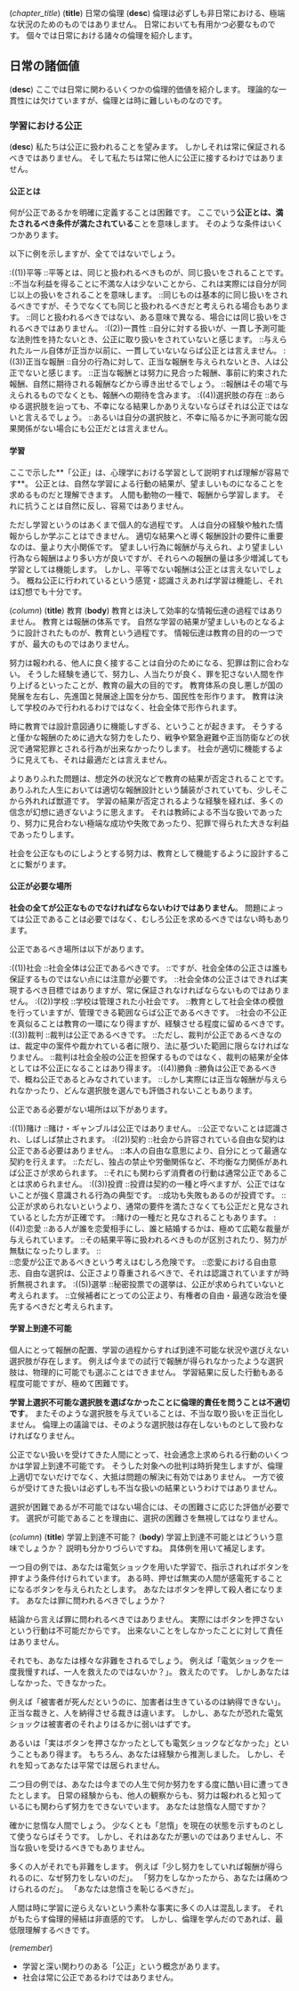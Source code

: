 (*chapter_title*)
(**title**)
日常の倫理
(**desc**)
倫理は必ずしも非日常における、極端な状況のためのものではありません。
日常においても有用かつ必要なものです。
個々では日常における諸々の倫理を紹介します。

## 日常の諸価値
(**desc**)
ここでは日常に関わるいくつかの倫理的価値を紹介します。
理論的な一貫性には欠けていますが、倫理とは時に難しいものなのです。

### 学習における公正
(**desc**)
私たちは公正に扱われることを望みます。
しかしそれは常に保証されるべきではありません。
そして私たちは常に他人に公正に接するわけではありません。

#### 公正とは
何が公正であるかを明確に定義することは困難です。
ここでいう**公正とは、満たされるべき条件が満たされている**ことを意味します。
そのような条件はいくつかあります。

以下に例を示しますが、全てではないでしょう。

:((1))平等
::平等とは、同じと扱われるべきものが、同じ扱いをされることです。
::不当な利益を得ることに不満な人は少ないことから、これは実際には自分が同じ以上の扱いをされることを意味します。
::同じものは基本的に同じ扱いをされるべきですが、そうでなくても同じと扱われるべきだと考えられる場合もあります。
::同じと扱われるべきではない、ある意味で異なる、場合には同じ扱いをされるべきではありません。
:((2))一貫性
::自分に対する扱いが、一貫し予測可能な法則性を持たないとき、公正に取り扱いをされていないと感じます。
::与えられたルール自体が正当か以前に、一貫していないならば公正とは言えません。
:((3))正当な報酬
::自分の行為に対して、正当な報酬を与えられないとき、人は公正でないと感じます。
::正当な報酬とは努力に見合った報酬、事前に約束された報酬、自然に期待される報酬などから導き出せるでしょう。
::報酬はその場で与えられるものでなくとも、報酬への期待を含みます。
:((4))選択肢の存在
::あらゆる選択肢を辿っても、不幸になる結果しかありえないならばそれは公正ではないと言えるでしょう。
::あるいは自分の選択肢と、不幸に陥るかに予測可能な因果関係がない場合にも公正だとは言えません。

#### 学習
ここで示した**「公正」は、心理学における学習として説明すれば理解が容易です**。
公正とは、自然な学習による行動の結果が、望ましいものになることを求めるものだと理解できます。
人間も動物の一種で、報酬から学習します。
それに抗うことは自然に反し、容易ではありません。

ただし学習というのはあくまで個人的な過程です。
人は自分の経験や触れた情報からしか学ぶことはできません。
適切な結果へと導く報酬設計の要件に重要なのは、量より大小関係です。
望ましい行為に報酬が与えられ、より望ましい行為なら報酬はより多い方が良いですが、それらへの報酬の量は多少増減しても学習としては機能します。
しかし、平等でない報酬は公正とは言えないでしょう。
概ね公正に行われているという感覚・認識さえあれば学習は機能し、それは幻想でも十分です。

(*column*)
(**title**)
教育
(**body**)
教育とは決して効率的な情報伝達の過程ではありません。
教育とは報酬の体系です。
自然な学習の結果が望ましいものとなるように設計されたものが、教育という過程です。
情報伝達は教育の目的の一つですが、最大のものではありません。

努力は報われる、他人に良く接することは自分のためになる、犯罪は割に合わない。
そうした経験を通じて、努力し、人当たりが良く、罪を犯さない人間を作り上げるといったことが、教育の最大の目的です。
教育体系の良し悪しが国の発展を左右し、先進国と発展途上国を分かち、国民性を形作ります。
教育は決して学校のみで行われるわけではなく、社会全体で形作られます。

時に教育では設計意図通りに機能しすぎる、ということが起きます。
そうすると僅かな報酬のために過大な努力をしたり、戦争や緊急避難や正当防衛などの状況で通常犯罪とされる行為が出来なかったりします。
社会が適切に機能するように見えても、それは最適だとは言えません。

よりありふれた問題は、想定外の状況などで教育の結果が否定されることです。
ありふれた人生においては適切な報酬設計という舗装がされていても、少しそこから外れれば獣道です。
学習の結果が否定されるような経験を経れば、多くの信念が幻想に過ぎないように思えます。
それは教師による不当な扱いであったり、努力に見合わない極端な成功や失敗であったり、犯罪で得られた大きな利益であったりします。

社会を公正なものにしようとする努力は、教育として機能するように設計することに繋がります。

#### 公正が必要な場所
**社会の全てが公正なものでなければならないわけではありません**。
問題によっては公正であることは必要ではなく、むしろ公正を求めるべきではない時もあります。

公正であるべき場所は以下があります。

:((1))社会
::社会全体は公正であるべきです。
::ですが、社会全体の公正さは誰も保証するものではない点には注意が必要です。
::社会全体の公正さはできれば実現するべき目標ではありますが、常に保証されなければならないものではありません。
:((2))学校
::学校は管理された小社会です。
::教育として社会全体の模倣を行っていますが、管理できる範囲ならば公正であるべきです。
::社会の不公正を真似ることは教育の一環になり得ますが、経験させる程度に留めるべきです。
:((3))裁判
::裁判は公正であるべきです。
::ただし、裁判が公正であるべきなのは、裁定中の案件や裁かれている者に限り、法に基づいた範囲に限らなければなりません。
::裁判は社会全般の公正を担保するものではなく、裁判の結果が全体としては不公正になることはあり得ます。
:((4))勝負
::勝負は公正であるべきで、概ね公正であるとみなされています。
::しかし実際には正当な報酬が与えられなかったり、どんな選択肢を選んでも評価されないこともあります。

公正である必要がない場所は以下があります。

:((1))賭け
::賭け・ギャンブルは公正ではありません。
::公正でないことは認識され、しばしば禁止されます。
:((2))契約
::社会から許容されている自由な契約は公正である必要はありません。
::本人の自由な意思により、自分にとって最適な契約を行えます。
::ただし、独占の禁止や労働関係など、不均衡な力関係があれば公正さが求められます。
::それにも関わらず消費者の行動は通常公正であることは求められません。
:((3))投資
::投資は契約の一種と呼べますが、公正ではないことが強く意識される行為の典型です。
::成功も失敗もあるのが投資です。
::公正が求められないというより、通常の要件を満たさなくても公正だと見なされているとした方が正確です。
::賭けの一種だと見なされることもあります。
:((4))恋愛
::ある人が誰を恋愛相手にし、誰と結婚するかは、極めて広範な裁量が与えられています。
::その結果平等に扱われるべきものが区別されたり、努力が無駄になったりします。
::  
::恋愛が公正であるべきという考えはむしろ危険です。
::恋愛における自由意志、自由な選択は、公正さより尊重されるべきで、それは認識されていますが時折無視されます。
:((5))選挙
::秘密投票での選挙は、公正が求められていないと考えられます。
::立候補者にとっての公正より、有権者の自由・最適な政治を優先するべきだと考えられます。

#### 学習上到達不可能
個人にとって報酬の配置、学習の過程からすれば到達不可能な状況や選びえない選択肢が存在します。
例えば今までの試行で報酬が得られなかったような選択肢は、物理的に可能でも選ぶことはできません。
学習結果に反した行動もある程度可能ですが、極めて困難です。

**学習上選択不可能な選択肢を選ばなかったことに倫理的責任を問うことは不適切です**。
またそのような選択肢を与えていることは、不当な取り扱いを正当化しません。
倫理上の議論では、そのような選択肢は存在しないものとして扱わなければなりません。

公正でない扱いを受けてきた人間にとって、社会通念上求められる行動のいくつかは学習上到達不可能です。
そうした対象への批判は時折発生しますが、倫理上適切でないだけでなく、大抵は問題の解決に有効ではありません。
一方で彼らが受けてきた扱いは必ずしも不当な扱いの結果というわけではありません。

選択が困難であるが不可能ではない場合には、その困難さに応じた評価が必要です。
選択が可能であることを理由に、選択の困難さを無視してはなりません。

(*column*)
(**title**)
学習上到達不可能？
(**body**)
学習上到達不可能とはどういう意味でしょうか？
説明も分かりづらいですね。
具体例を用いて補足します。

一つ目の例では、あなたは電気ショックを用いた学習で、指示されればボタンを押すよう条件付けられています。
ある時、押せば無実の人間が感電死することになるボタンを与えられたとします。
あなたはボタンを押して殺人者になります。
あなたは罪に問われるべきでしょうか？

結論から言えば罪に問われるべきではありません。
実際にはボタンを押さないという行動は不可能だからです。
出来ないことをしなかったことに対して責任はありません。

それでも、あなたは様々な非難をされるでしょう。
例えば「電気ショックを一度我慢すれば、一人を救えたのではないか？」。
救えたのです。
しかしあなたはしなかった、できなかった。

例えば「被害者が死んだというのに、加害者は生きているのは納得できない」。
正当な裁きと、人を納得させる裁きは違います。
しかし、あなたが恐れた電気ショックは被害者のそれよりはるかに弱いはずです。

あるいは「実はボタンを押さなかったとしても電気ショックなどなかった」ということもあり得ます。
もちろん、あなたは経験から推測しました。
しかし、それを知ってあなたは平常では居られません。

二つ目の例では、あなたは今までの人生で何か努力をする度に酷い目に遭ってきたとします。
日常の経験からも、他人の観察からも、努力は報われると知っているにも関わらず努力をできないでいます。
あなたは怠惰な人間ですか？

確かに怠惰な人間でしょう。
少なくとも「怠惰」を現在の状態を示すものとして使うならばそうです。
しかし、それはあなたが悪いのではありませんし、不当な扱いを受けるべきでもありません。

多くの人がそれでも非難をします。
例えば「少し努力をしていれば報酬が得られるのに、なぜ努力をしないのだ」。
「努力をしなかったから、あなたは痛めつけられるのだ」。
「あなたは怠惰さを恥じるべきだ」。

人間は時に学習に逆らえないという素朴な事実に多くの人は混乱します。
それがもたらす倫理的帰結は非直感的です。
しかし、倫理を学んだのであれば、最低限理解するべきです。

(*remember*)
* 学習と深い関わりのある「公正」という概念があります。
* 社会は常に公正であるわけではありません。

